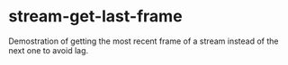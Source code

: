 # stream-get-last-frame
Demostration of getting the most recent frame of a stream instead of the next one to avoid lag.